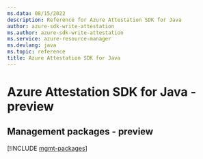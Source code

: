 ```yaml
---
ms.data: 08/15/2022
description: Reference for Azure Attestation SDK for Java
author: azure-sdk-write-attestation
ms.author: azure-sdk-write-attestation
ms.service: azure-resource-manager
ms.devlang: java
ms.topic: reference
title: Azure Attestation SDK for Java
---
```

# Azure Attestation SDK for Java - preview

## Management packages - preview
[!INCLUDE [mgmt-packages](attestation-mgmt-index.md)]